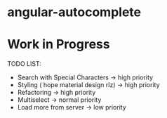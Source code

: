 # angular-autocomplete

# Work in Progress

TODO LIST:

* Search with Special Characters  -> high priority
* Styling ( hope material design rlz)  -> high priority
* Refactoring -> high priority
* Multiselect  -> normal priority
* Load more from server -> low priority
